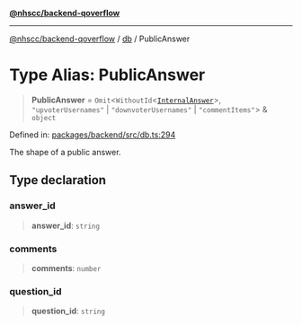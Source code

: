 [**@nhscc/backend-qoverflow**](../../README.md)

***

[@nhscc/backend-qoverflow](../../README.md) / [db](../README.md) / PublicAnswer

# Type Alias: PublicAnswer

> **PublicAnswer** = `Omit`\<`WithoutId`\<[`InternalAnswer`](InternalAnswer.md)\>, `"upvoterUsernames"` \| `"downvoterUsernames"` \| `"commentItems"`\> & `object`

Defined in: [packages/backend/src/db.ts:294](https://github.com/nhscc/qoverflow.api.hscc.bdpa.org/blob/7f72ded3e1b4a649a6466e0d002164176291fadc/packages/backend/src/db.ts#L294)

The shape of a public answer.

## Type declaration

### answer\_id

> **answer\_id**: `string`

### comments

> **comments**: `number`

### question\_id

> **question\_id**: `string`
